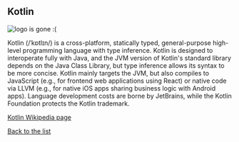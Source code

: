 ## Kotlin

![logo is gone :(](https://upload.wikimedia.org/wikipedia/commons/thumb/1/11/Kotlin_logo_2021.svg/180px-Kotlin_logo_2021.svg.png "Logo Kotlin")




Kotlin (/ˈkɒtlɪn/) is a cross-platform, statically typed, general-purpose high-level programming language with type inference. Kotlin is designed to interoperate fully with Java, and the JVM version of Kotlin's standard library depends on the Java Class Library,
but type inference allows its syntax to be more concise. Kotlin mainly targets the JVM, but also compiles to JavaScript (e.g., for frontend web applications using React) or native code via LLVM (e.g., for native iOS apps sharing business logic with Android apps). Language development costs are borne by JetBrains, while the Kotlin Foundation protects the Kotlin trademark.


[Kotlin Wikipedia page](https://en.wikipedia.org/wiki/Kotlin_(programming_language))

[Back to the list](list_page.md)